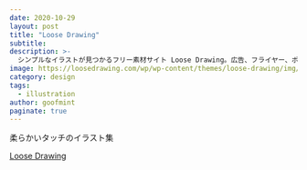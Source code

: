```yaml
---
date: 2020-10-29
layout: post
title: "Loose Drawing"
subtitle: 
description: >-
  シンプルなイラストが見つかるフリー素材サイト Loose Drawing。広告、フライヤー、ポスター、企画書、スライド資料など様々なデザイン制作で使えるイラストを無料で更新しています。商用利用も可能。
image: https://loosedrawing.com/wp/wp-content/themes/loose-drawing/img/common/og.png
category: design
tags:
  - illustration
author: goofmint
paginate: true
---
```

柔らかいタッチのイラスト集

[Loose Drawing](https://loosedrawing.com/)
